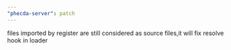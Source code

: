 ```yaml
---
"phecda-server": patch
---
```


 files imported by register are still considered as source files,it will fix resolve hook in loader